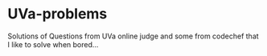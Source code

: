 # UVa-problems
Solutions of Questions from UVa online judge and some from codechef that I like to solve when bored...
